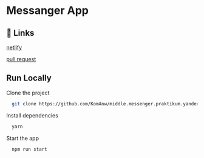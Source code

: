 # Messanger App

## 🔗 Links

[netlify](https://sweet-messanger.netlify.app/)

[pull request](https://github.com/KomAnw/middle.messenger.praktikum.yandex/pull/1)

## Run Locally

Clone the project

```bash
  git clone https://github.com/KomAnw/middle.messenger.praktikum.yandex
```

Install dependencies

```bash
  yarn
```

Start the app

```bash
  npm run start
```
